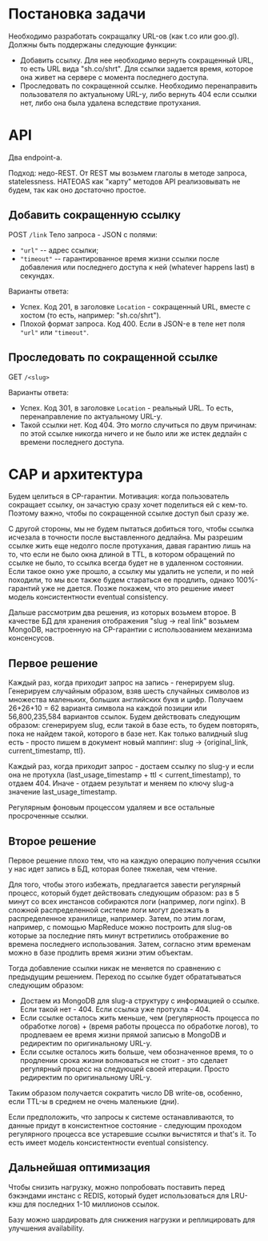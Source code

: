 # Постановка задачи

Необходимо разработать сокращалку URL-ов (как t.co или goo.gl). Должны быть поддержаны следующие функции:

  - Добавить ссылку. Для нее необходимо вернуть сокращенный URL, то есть URL вида "sh.co/shrt". Для ссылки задается время, которое она живет на сервере с момента последнего доступа.
  - Проследовать по сокращенной ссылке. Необходимо перенаправить пользователя по актуальному URL-у, либо вернуть 404 если ссылки нет, либо она была удалена вследствие протухания.

# API

Два endpoint-а.

Подход: недо-REST. От REST мы возьмем глаголы в методе запроса, statelessness. HATEOAS как "карту" методов API реализовывать не будем, так как оно достаточно простое.

## Добавить сокращенную ссылку

POST `/link`
Тело запроса - JSON с полями:
  - `"url"` -- адрес ссылки;
  - `"timeout"` -- гарантированное время жизни ссылки после добавления или последнего доступа к ней (whatever happens last) в секундах.

Варианты ответа:
  - Успех. Код 201, в заголовке `Location` - сокращенный URL, вместе с хостом (то есть, например: "sh.co/shrt").
  - Плохой формат запроса. Код 400. Если в JSON-е в теле нет поля `"url"` или `"timeout"`.

## Проследовать по сокращенной ссылке

GET `/<slug>`

Варианты ответа:

  - Успех. Код 301, в заголовке `Location` - реальный URL. То есть, перенаправление по актуальному URL-у.
  - Такой ссылки нет. Код 404. Это могло случиться по двум причинам: по этой ссылке никогда ничего и не было или же истек дедлайн с времени последнего доступа.

# CAP и архитектура

Будем целиться в CP-гарантии. Мотивация: когда пользователь сокращает ссылку, он зачастую сразу хочет поделиться ей с кем-то. Поэтому важно, чтобы по сокращенной ссылке доступ был сразу же.

С другой стороны, мы не будем пытаться добиться того, чтобы ссылка исчезала в точности после выставленного дедлайна. Мы разрешим ссылке жить еще недолго после протухания, давая гарантию лишь на то, что если не было окна длиной в TTL, в котором обращений по ссылке не было, то ссылка всегда будет не в удаленном состоянии. Если такое окно уже прошло, а ссылку мы удалить не успели, и по ней походили, то мы все также будем стараться ее продлить, однако 100%-гарантий уже не дается. Позже покажем, что это решение имеет модель консистентности eventual consistency.

Дальше рассмотрим два решения, из которых возьмем второе.
В качестве БД для хранения отображения "slug -> real link" возьмем MongoDB, настроенную на CP-гарантии с использованием механизма консенсусов.

## Первое решение

Каждый раз, когда приходит запрос на запись - генерируем slug. Генерируем случайным образом, взяв шесть случайных символов из множества маленьких, больших английских букв и цифр. Получаем 26+26+10 = 62 варианта символа на каждой позиции или 56,800,235,584 вариантов ссылок. Будем действовать следующим образом: сгенерируем slug, если такой в базе есть, то будем повторять, пока не найдем такой, которого в базе нет. Как только валидный slug есть - просто пишем в документ новый маппинг: slug -> {original_link, current_timestamp, ttl}.

Каждый раз, когда приходит запрос - достаем ссылку по slug-у и если она не протухла (last_usage_timestamp + ttl < current_timestamp), то отдаем 404. Иначе - отдаем результат и меняем по ключу slug-а значение last_usage_timestamp.

Регулярным фоновым процессом удаляем и все остальные просроченные ссылки.

## Второе решение

Первое решение плохо тем, что на каждую операцию получения ссылки у нас идет запись в БД, которая более тяжелая, чем чтение.

Для того, чтобы этого избежать, предлагается завести регулярный процесс, который будет действовать следующим образом: раз в 5 минут со всех инстансов собираются логи (например, логи nginx). В сложной распределенной системе логи могут доезжать в распределенное хранилище, например. Затем, по этим логам, например, с помощью MapReducе можно построить для slug-ов которые за последние пять минут встретились отображение во времена последнего использования. Затем, согласно этим временам можно в базе продлить время жизни этим объектам.

Тогда добавление ссылки никак не меняется по сравнению с предыдущим решением. Переход по ссылке будет обрататываться следующим образом:

  - Достаем из MongoDB для slug-a структуру с информацией о ссылке. Если такой нет - 404. Если ссылка уже протухла - 404.
  - Если ссылке осталось жить меньше, чем (регулярность процесса по обработке логов) + (время работы процесса по обработке логов), то продлеваем ее время жизни прямой записью в MongoDB и редиректим по оригинальному URL-у.
  - Если ссылке осталось жить больше, чем обозначенное время, то о продлении срока жизни волноваться не стоит - это сделает регулярный процесс на следующей своей итерации. Просто редиректим по оригинальному URL-у.
  
Таким образом получается сократить число DB write-ов, особенно, если TTL-ы в среднем не очень маленькие (дни).

Если предположить, что запросы к системе останавливаются, то данные придут в консистентное состояние - следующим проходом регулярного процесса все устаревшие ссылки вычистятся и that's it. То есть имеет модель консистентности eventual consistency.

## Дальнейшая оптимизация

Чтобы снизить нагрузку, можно попробовать поставить перед бэкэндами инстанс с REDIS, который будет использоваться для LRU-кэш для последних 1-10 миллионов ссылок. 

Базу можно шардировать для снижения нагрузки и реплицировать для улучшения availability.
